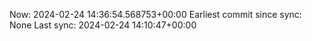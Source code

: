 Now: 2024-02-24 14:36:54.568753+00:00 Earliest commit since sync: None Last sync: 2024-02-24 14:10:47+00:00
